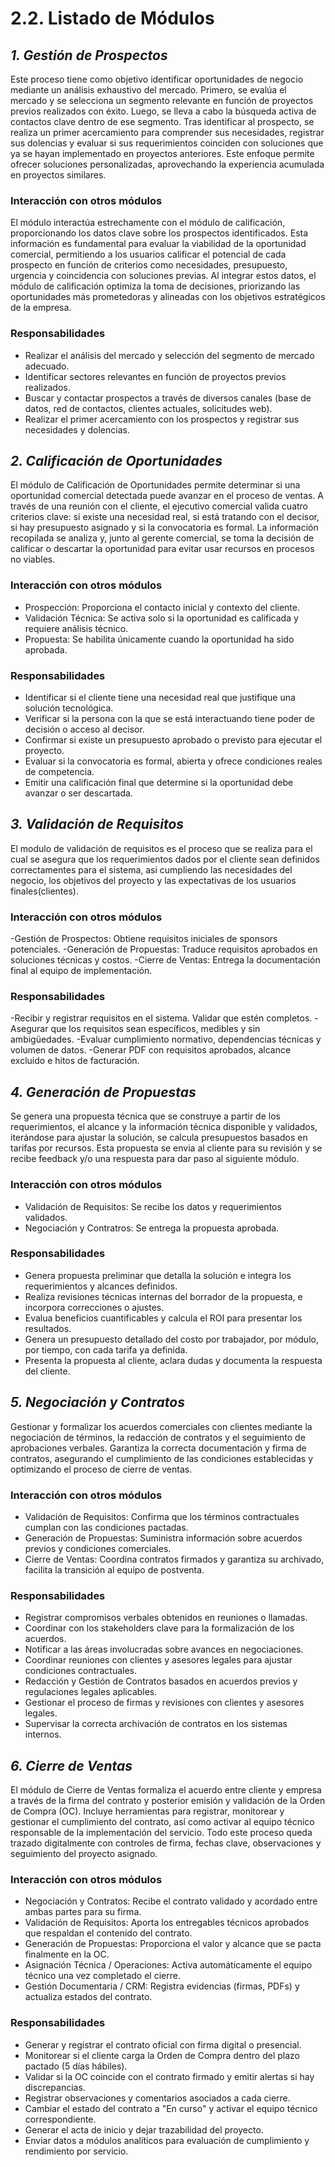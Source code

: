 # 2.2. Listado de Módulos

## *1. Gestión de Prospectos*

Este proceso tiene como objetivo identificar oportunidades de negocio mediante un análisis exhaustivo del mercado. Primero, se evalúa el mercado y se selecciona un segmento relevante en función de proyectos previos realizados con éxito. Luego, se lleva a cabo la búsqueda activa de contactos clave dentro de ese segmento. Tras identificar al prospecto, se realiza un primer acercamiento para comprender sus necesidades, registrar sus dolencias y evaluar si sus requerimientos coinciden con soluciones que ya se hayan implementado en proyectos anteriores. Este enfoque permite ofrecer soluciones personalizadas, aprovechando la experiencia acumulada en proyectos similares.

### Interacción con otros módulos

El módulo interactúa estrechamente con el módulo de calificación, proporcionando los datos clave sobre los prospectos identificados. Esta información es fundamental para evaluar la viabilidad de la oportunidad comercial, permitiendo a los usuarios calificar el potencial de cada prospecto en función de criterios como necesidades, presupuesto, urgencia y coincidencia con soluciones previas. Al integrar estos datos, el módulo de calificación optimiza la toma de decisiones, priorizando las oportunidades más prometedoras y alineadas con los objetivos estratégicos de la empresa.

### Responsabilidades

- Realizar el análisis del mercado y selección del segmento de mercado adecuado.
- Identificar sectores relevantes en función de proyectos previos realizados.
- Buscar y contactar prospectos a través de diversos canales (base de datos, red de contactos, clientes actuales, solicitudes web).
- Realizar el primer acercamiento con los prospectos y registrar sus necesidades y dolencias.

## *2. Calificación de Oportunidades*

El módulo de Calificación de Oportunidades permite determinar si una oportunidad comercial detectada puede avanzar en el proceso de ventas. A través de una reunión con el cliente, el ejecutivo comercial valida cuatro criterios clave: si existe una necesidad real, si está tratando con el decisor, si hay presupuesto asignado y si la convocatoria es formal. La información recopilada se analiza y, junto al gerente comercial, se toma la decisión de calificar o descartar la oportunidad para evitar usar recursos en procesos no viables.

### Interacción con otros módulos

- Prospección: Proporciona el contacto inicial y contexto del cliente.
- Validación Técnica: Se activa solo si la oportunidad es calificada y requiere análisis técnico.
- Propuesta: Se habilita únicamente cuando la oportunidad ha sido aprobada.

### Responsabilidades

- Identificar si el cliente tiene una necesidad real que justifique una solución tecnológica.
- Verificar si la persona con la que se está interactuando tiene poder de decisión o acceso al decisor.
- Confirmar si existe un presupuesto aprobado o previsto para ejecutar el proyecto.
- Evaluar si la convocatoria es formal, abierta y ofrece condiciones reales de competencia.
- Emitir una calificación final que determine si la oportunidad debe avanzar o ser descartada.

## *3. Validación de Requisitos*

El modulo de validación de requisitos es el proceso que se realiza para  el cual se asegura que los requerimientos dados por el cliente sean  definidos correctamentes para el sistema, asi cumpliendo las necesidades del negocio, los objetivos del proyecto y las expectativas de los usuarios finales(clientes).

### Interacción con otros módulos

-Gestión de Prospectos: Obtiene requisitos iniciales de sponsors potenciales.
-Generación de Propuestas: Traduce requisitos aprobados en soluciones técnicas y costos.
-Cierre de Ventas: Entrega la documentación final al equipo de implementación.

### Responsabilidades

-Recibir y registrar requisitos en eI sistema. Validar que estén completos.
-Asegurar que los requisitos sean específicos, medibles y sin ambigüedades.
-Evaluar cumplimiento normativo, dependencias técnicas y volumen de datos.
-Generar PDF con requisitos aprobados, alcance excluido e hitos de facturación.

## *4. Generación de Propuestas*

Se genera una propuesta técnica que se construye a partir de los requerimientos, el alcance y la información técnica disponible y validados, iterándose para ajustar la solución, se calcula presupuestos basados en tarifas por recursos. Esta propuesta se envia al cliente para su revisión y se recibe feedback y/o una respuesta para dar paso al siguiente módulo.

### Interacción con otros módulos

- Validación de Requisitos: Se recibe los datos y requerimientos validados.
- Negociación y Contratros: Se entrega la propuesta aprobada.

### Responsabilidades

-  Genera propuesta preliminar que detalla la solución e integra los requerimientos y alcances definidos.
-  Realiza revisiones técnicas internas del borrador de la propuesta, e incorpora correcciones o ajustes.
-  Evalua beneficios cuantificables y calcula el ROI para presentar los resultados.
-  Genera un presupuesto detallado del costo por trabajador, por módulo, por tiempo, con cada tarifa ya definida.
-  Presenta la propuesta al cliente, aclara dudas y documenta la respuesta del cliente.

## *5. Negociación y Contratos*

Gestionar y formalizar los acuerdos comerciales con clientes mediante la negociación de términos, la redacción de contratos y el seguimiento de aprobaciones verbales. Garantiza la correcta documentación y firma de contratos, asegurando el cumplimiento de las condiciones establecidas y optimizando el proceso de cierre de ventas.

### Interacción con otros módulos

- Validación de Requisitos: Confirma que los términos contractuales cumplan con las condiciones pactadas.
- Generación de Propuestas: Suministra información sobre acuerdos previos y condiciones comerciales.
- Cierre de Ventas: Coordina contratos firmados y garantiza su archivado, facilita la transición al equipo de postventa.

### Responsabilidades

- Registrar compromisos verbales obtenidos en reuniones o llamadas.
- Coordinar con los stakeholders clave para la formalización de los acuerdos.
- Notificar a las áreas involucradas sobre avances en negociaciones.
- Coordinar reuniones con clientes y asesores legales para ajustar condiciones contractuales.
- Redacción y Gestión de Contratos basados en acuerdos previos y regulaciones legales aplicables.
- Gestionar el proceso de firmas y revisiones con clientes y asesores legales.
- Supervisar la correcta archivación de contratos en los sistemas internos.

## *6. Cierre de Ventas*

El módulo de Cierre de Ventas formaliza el acuerdo entre cliente y empresa a través de la firma del contrato y posterior emisión y validación de la Orden de Compra (OC). Incluye herramientas para registrar, monitorear y gestionar el cumplimiento del contrato, así como activar al equipo técnico responsable de la implementación del servicio. Todo este proceso queda trazado digitalmente con controles de firma, fechas clave, observaciones y seguimiento del proyecto asignado.

### Interacción con otros módulos

- Negociación y Contratos: Recibe el contrato validado y acordado entre ambas partes para su firma.
- Validación de Requisitos: Aporta los entregables técnicos aprobados que respaldan el contenido del contrato.
- Generación de Propuestas: Proporciona el valor y alcance que se pacta finalmente en la OC.
- Asignación Técnica / Operaciones: Activa automáticamente el equipo técnico una vez completado el cierre.
- Gestión Documentaria / CRM: Registra evidencias (firmas, PDFs) y actualiza estados del contrato.

### Responsabilidades

- Generar y registrar el contrato oficial con firma digital o presencial.
- Monitorear si el cliente carga la Orden de Compra dentro del plazo pactado (5 días hábiles).
- Validar si la OC coincide con el contrato firmado y emitir alertas si hay discrepancias.
- Registrar observaciones y comentarios asociados a cada cierre.
- Cambiar el estado del contrato a "En curso" y activar el equipo técnico correspondiente.
- Generar el acta de inicio y dejar trazabilidad del proyecto.
- Enviar datos a módulos analíticos para evaluación de cumplimiento y rendimiento por servicio.

